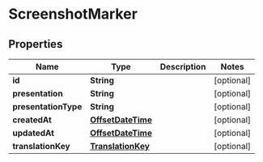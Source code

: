 

# ScreenshotMarker

## Properties

Name | Type | Description | Notes
------------ | ------------- | ------------- | -------------
**id** | **String** |  |  [optional]
**presentation** | **String** |  |  [optional]
**presentationType** | **String** |  |  [optional]
**createdAt** | [**OffsetDateTime**](OffsetDateTime.md) |  |  [optional]
**updatedAt** | [**OffsetDateTime**](OffsetDateTime.md) |  |  [optional]
**translationKey** | [**TranslationKey**](TranslationKey.md) |  |  [optional]



